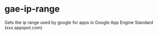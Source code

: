# gae-ip-range
Gets the ip range used by google for apps in Google App Engine Standard (xxx.appspot.com)
